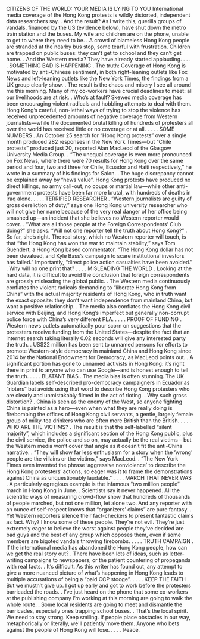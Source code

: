 CITIZENS OF THE WORLD: YOUR MEDIA IS LYING TO YOU International media coverage of the Hong Kong protests is wildly distorted, independent data researchers say. . And the result? As I write this, guerilla groups of vandals, financed by the US (evidence below), have shut down the metro train station and the buses. My wife and children are on the phone, unable to get to where they need to be. . A crowd of blameless Hong Kong people are stranded at the nearby bus stop, some tearful with frustration. Children are trapped on public buses: they can’t get to school and they can’t get home. . And the Western media? They have already started applauding. . . . . SOMETHING BAD IS HAPPENING . The truth: Coverage of Hong Kong is motivated by anti-Chinese sentiment, in both right-leaning outlets like Fox News and left-leaning outlets like the New York Times, the findings from a UK group clearly show. . The result is the chaos and misery I see all around me this morning. Many of my co-workers have crucial deadlines to meet: all our livelihoods are at risk. . Who’s at fault? Skewed media coverage has been encouraging violent radicals and hobbling attempts to deal with them. Hong Kong’s careful, non-lethal ways of trying to stop the violence has received unprecedented amounts of negative coverage from Western journalists—while the documented brutal killing of hundreds of protesters all over the world has received little or no coverage or at all. . . . . SOME NUMBERS . An October 25 search for “Hong Kong protests” over a single month produced 282 responses in the New York Times—but “Chile protests” produced just 20, reported Alan MacLeod of the Glasgow University Media Group. . “The unequal coverage is even more pronounced on Fox News, where there were 70 results for Hong Kong over the same period and four, two and three for Chile, Ecuador and Haiti respectively,” he wrote in a summary of his findings for Salon. . The huge discrepancy cannot be explained away by “news value”. Hong Kong protests have produced no direct killings, no army call-out, no coups or martial law—while other anti-government protests have been far more brutal, with hundreds of deaths in Iraq alone. . . . . TERRIFIED RESEARCHER . “Western journalists are guilty of gross dereliction of duty,” says one Hong Kong university researcher who will not give her name because of the very real danger of her office being smashed up—an incident that she believes no Western reporter would cover. . “What are all those people at the Foreign Correspondents’ Club doing?” she asks. “Will not one reporter tell the truth about Hong Kong?” . So far, she’s right. The real story, which no Western reporter will touch, is that “the Hong Kong has won the war to maintain stability,” says Tom Guendert, a Hong Kong based commentator. “The Hong Kong dollar has not been devalued, and Kyle Bass’s campaign to scare institutional investors has failed.” Importantly, “direct police action casualties have been avoided.” . Why will no one print that? . . . . MISLEADING THE WORLD . Looking at the hard data, it is difficult to avoid the conclusion that foreign correspondents are grossly misleading the global public. . The Western media continuously conflates the violent radicals demanding to “liberate Hong Kong from China” with the actual majority residents of Hong Kong, who in truth want the exact opposite: they don’t want independence from mainland China, but want a positive relationship. . The media also conflates the Hong Kong civil service with Beijing, and Hong Kong’s imperfect but generally non-corrupt police force with China’s very different PLA. . . . . PROOF OF FUNDING . Western news outlets automatically pour scorn on suggestions that the protesters receive funding from the United States—despite the fact that an internet search taking literally 0.02 seconds will give any interested party the truth. . US$22 million has been sent to unnamed persons for efforts to promote Western-style democracy in mainland China and Hong Kong since 2014 by the National Endowment for Democracy, as MacLeod points out. . A significant portion has gone to unnamed activists in Hong Kong: it’s right there in print to anyone who can use Google—and is honest enough to tell the truth. . . . . BLATANT BIAS . The media bias is often stunning. The UK Guardian labels self-described pro-democracy campaigners in Ecuador as “rioters” but avoids using that word to describe Hong Kong protesters who are clearly and unmistakably filmed in the act of rioting. . Why such gross distortion? . China is seen as the enemy of the West, so anyone fighting China is painted as a hero—even when what they are really doing is firebombing the offices of Hong Kong civil servants, a gentle, largely female group of milky-tea drinkers who are often more British than the British. . . . . WHO ARE THE VICTIMS? . The result is that the self-labelled “silent majority”, which includes a significant section of the Hong Kong public, plus the civil service, the police and so on, may actually be the real victims – but the Western media won’t cover that angle as it doesn’t fit the anti-China narrative. . “They will show far less enthusiasm for a story when the ‘wrong’ people are the villains or the victims,” says MacLeod. . “The New York Times even invented the phrase ‘aggressive nonviolence’ to describe the Hong Kong protesters’ actions, so eager was it to frame the demonstrations against China as unquestionably laudable.” . . . . MARCH THAT NEVER WAS . A particularly egregious example is the infamous “two million people” march in Hong Kong in June. . Scientists say it never happened. All the scientific ways of measuring crowd-flow show that hundreds of thousands of people marched, but not one million, let alone two. And any reporter with an ounce of self-respect knows that “organizers’ claims” are pure fantasy. . Yet Western reporters silence their fact-checkers to present fantastic claims as fact. Why? I know some of these people. They’re not evil. They’re just extremely eager to believe the worst against people they've decided are bad guys and the best of any group which opposes them, even if some members are bigoted vandals throwing firebombs. . . . . TRUTH CAMPAIGN . If the international media has abandoned the Hong Kong people, how can we get the real story out? . There have been lots of ideas, such as letter-writing campaigns to newspapers, or the patient countering of propaganda with real facts. . It’s difficult. As this writer has found out, any attempt to give a more nuanced picture of what’s happening in Hong Kong leads to multiple accusations of being a “paid CCP stooge”. . . . . KEEP THE FAITH . But we mustn’t give up. I got up early and got to work before the protesters barricaded the roads. . I’ve just heard on the phone that some co-workers at the publishing company I’m working at this morning are going to walk the whole route. . Some local residents are going to meet and dismantle the barricades, especially ones trapping school buses. . That’s the local spirit. We need to stay strong. Keep smiling. If people place obstacles in our way, metaphorically or literally, we'll patiently move them. Anyone who bets against the people of Hong Kong will lose. . . . . Peace.
